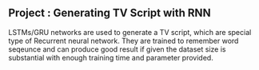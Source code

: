 ## Project : Generating TV Script with RNN

LSTMs/GRU networks are used to generate a TV script, which are special type of Recurrent neural network. They are trained to remember word seqeunce and can produce good result if given the dataset size is substantial with enough training time and parameter provided.

